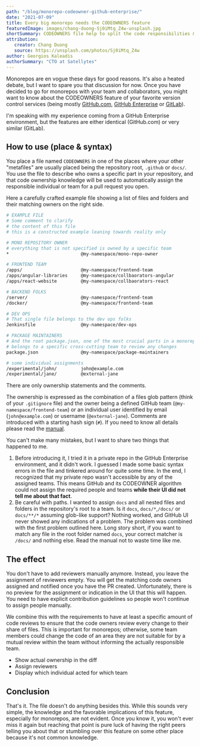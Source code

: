 ```yaml
---
path: "/blog/monorepo-codeowner-github-enterprise/"
date: "2021-07-09"
title: Every big monorepo needs the CODEOWNERS feature
featuredImage: images/chang-duong-Sj0iMtq_Z4w-unsplash.jpg
shortSummary: CODEOWNERS file help to split the code responsibilities & ownership in a monorepo.
attribution:
   creator: Chang Duong
   source: https://unsplash.com/photos/Sj0iMtq_Z4w
author: Georgios Kaleadis
authorSummary: "CTO at Satellytes"
---
```



Monorepos are en vogue these days for good reasons. It's also a heated debate, but I want to spare you that discussion for now. Once you have decided to go for monorepos with your team and collaborators, you might want to know about the CODEOWNERS feature of your favorite version control services (being mostly [GitHub.com](https://docs.github.com/en/github/creating-cloning-and-archiving-repositories/creating-a-repository-on-github/about-code-owners), [GitHub Enterprise](https://docs.github.com/en/enterprise-server@3.1/github/creating-cloning-and-archiving-repositories/creating-a-repository-on-github/about-code-owners) or [GitLab](https://docs.gitlab.com/ee/user/project/code_owners.html)).

<!-- stop excerpt -->

I'm speaking with my experience coming from a GitHub Enterprise environment, but the features are either identical (GitHub.com) or very similar (GitLab).

## How to use (place & syntax)
You place a file named `CODEOWNERS` in one of the places where your other "metafiles" are usually placed being the repository root, `.github` or `docs/`. You use the file to describe who owns a specific part in your repository, and that code ownership knowledge will be used to automatically assign the responsible individual or team for a pull request you open.

Here a carefully crafted example file showing a list of files and folders and their matching owners on the right side.

```bash
# EXAMPLE FILE
# Some comment to clarify
# the content of this file
# this is a constructed example leaning towards reality only

# MONO REPOSITORY OWNER
# everything that is not specified is owned by a specific team
*							@my-namespace/mono-repo-owner

# FRONTEND TEAM
/apps/						@my-namespace/frontend-team
/apps/angular-libraries		@my-namespace/collbaorators-angular
/apps/react-website			@my-namespace/collbaorators-react

# BACKEND FOLKS
/server/					@my-namespace/frontend-team
/docker/					@my-namespace/frontend-team

# DEV OPS
# That single file belongs to the dev ops folks
Jenkinsfile					@my-namespace/dev-ops

# PACKAGE MAINTAINERS
# And the root package.json, one of the most crucial parts in a monorepo
# belongs to a specific cross-cutting team to review any changes
package.json				@my-namespace/package-maintainers

# some individual assignments
/experimental/john/			john@example.com
/experimental/jane/			@external-jane
```

There are only ownership statements and the comments.

The ownership is expressed as the combination of a files glob pattern (think of your `.gitignore` file) and the owner being a defined GitHub team (`@my-namespace/frontend-team`) or an individual user identified by email (`john@example.com`) or username (`@external-jane`). Comments are introduced with a starting hash sign (`#`).  If you need to know all details please read the [manual](https://docs.github.com/en/github/creating-cloning-and-archiving-repositories/creating-a-repository-on-github/about-code-owners).

You can't make many mistakes, but I want to share two things that happened to me.

1. Before introducing it, I tried it in a private repo in the GitHub Enterprise environment, and it didn't work. I guessed I made some basic syntax errors in the file and tinkered around for quite some time. In the end, I recognized that my private repo wasn't accessible by any of the assigned teams. This means GitHub and its CODEOWNER algorithm could not assign the required people and teams **while their UI did not tell me about that fact**.
2. Be careful with paths. I wanted to assign `docs` and all nested files and folders in the repository's root to a team.
   Is it `docs`, `docs/*`,`/docs/` or `docs/**/*` assuming glob-like support? Nothing worked, and GitHub UI never showed any indications of a problem. The problem was combined with the first problem outlined here. Long story short, if you want to match any file in the root folder named `docs`, your correct matcher is `/docs/` and nothing else. Read the manual not to waste time like me.

## The effect

You don't have to add reviewers manually anymore. Instead, you leave the assignment of reviewers empty. You will get the matching code owners assigned and notified once you have the PR created. Unfortunately, there is no preview for the assignment or indication in the UI that this will happen. You need to have explicit contribution guidelines so people won't continue to assign people manually.

We combine this with the requirements to have at least a specific amount of code reviews to ensure that the code owners review every change to their share of files. This is important for monorepos; otherwise, some team members could change the code of an area they are not suitable for by a mutual review within the team without informing the actually responsible team.

- Show actual ownership in the diff
- Assign reviewers
- Display which individual acted for which team

## Conclusion

That's it. The file doesn't do anything besides this. While this sounds very simple, the knowledge and the favorable implications of this feature, especially for monorepos, are not evident.
Once you know it, you won't ever miss it again but reaching that point is pure luck of having the right peers telling you about that or stumbling over this feature on some other place because it's not common knowledge.
